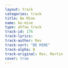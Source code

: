 ```yaml
---
layout: track
categories: track
title: Be Mine
name: be-mine
type: ahfow_track
track-id: 176
track-lyrics: 
track-author: Rev
track-sort: "BE MINE"
track-alpha: B
track-original: Rev, Martin
cover: true
---
```

